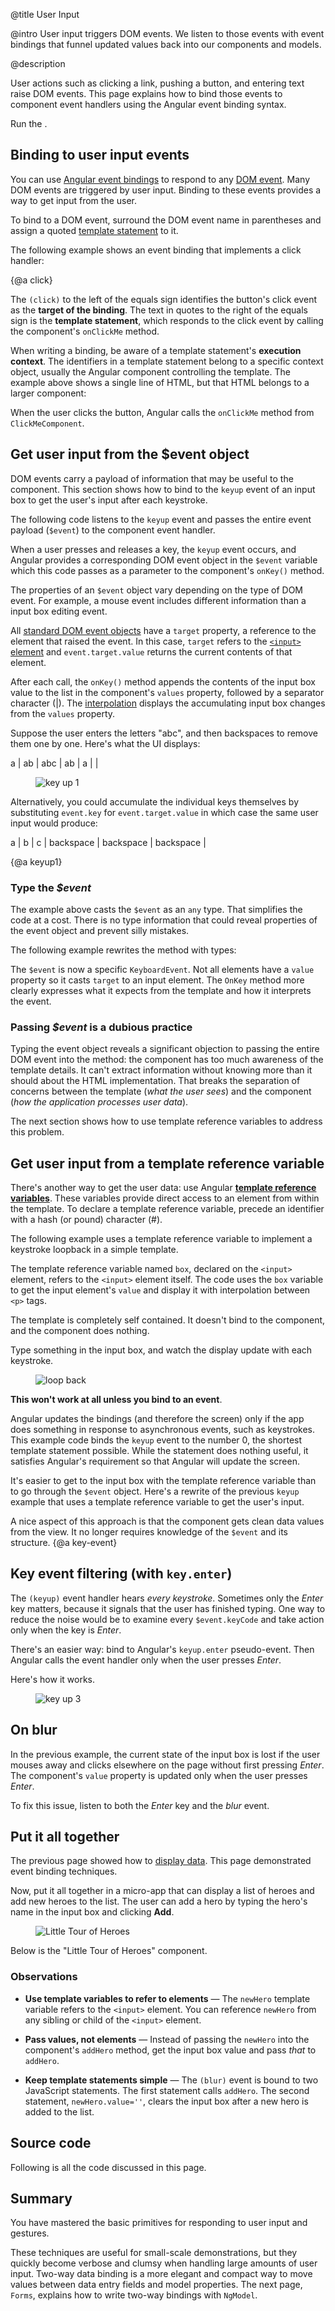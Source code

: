 @title
User Input

@intro
User input triggers DOM events. We listen to those events with event bindings that funnel updated values back into our components and models.

@description


User actions such as clicking a link, pushing a button, and entering
text raise DOM events.
This page explains how to bind those events to component event handlers using the Angular
event binding syntax.

Run the <live-example></live-example>.


## Binding to user input events

You can use [Angular event bindings](guide/template-syntax#event-binding)
to respond to any [DOM event](https://developer.mozilla.org/en-US/docs/Web/Events).
Many DOM events are triggered by user input. Binding to these events provides a way to
get input from the user.

To bind to a DOM event, surround the DOM event name in parentheses and assign a quoted
[template statement](guide/template-syntax#template-statements) to it.

The following example shows an event binding that implements a click handler:

<code-example path="user-input/src/app/click-me.component.ts" region="click-me-button" title="src/app/click-me.component.ts" linenums="false">

</code-example>

{@a click}

The `(click)` to the left of the equals sign identifies the button's click event as the **target of the binding**.
The text in quotes to the right of the equals sign
is the **template statement**, which responds
to the click event by calling the component's `onClickMe` method.

When writing a binding, be aware of a template statement's **execution context**.
The identifiers in a template statement belong to a specific context object,
usually the Angular component controlling the template.
The example above shows a single line of HTML, but that HTML belongs to a larger component:


<code-example path="user-input/src/app/click-me.component.ts" region="click-me-component" title="src/app/click-me.component.ts" linenums="false">

</code-example>



When the user clicks the button, Angular calls the `onClickMe` method from `ClickMeComponent`.



## Get user input from the $event object
DOM events carry a payload of information that may be useful to the component.
This section shows how to bind to the `keyup` event of an input box to get the user's input after each keystroke.

The following code listens to the `keyup` event and passes the entire event payload (`$event`) to the component event handler.

<code-example path="user-input/src/app/keyup.components.ts" region="key-up-component-1-template" title="src/app/keyup.components.ts (template v.1)" linenums="false">

</code-example>



When a user presses and releases a key, the `keyup` event occurs, and Angular provides a corresponding
DOM event object in the `$event` variable which this code passes as a parameter to the component's `onKey()` method.

<code-example path="user-input/src/app/keyup.components.ts" region="key-up-component-1-class-no-type" title="src/app/keyup.components.ts (class v.1)" linenums="false">

</code-example>



The properties of an `$event` object vary depending on the type of DOM event. For example,
a mouse event includes different information than a input box editing event.

All [standard DOM event objects](https://developer.mozilla.org/en-US/docs/Web/API/Event)
have a `target` property, a reference to the element that raised the event.
In this case, `target` refers to the [`<input>` element](https://developer.mozilla.org/en-US/docs/Web/API/HTMLInputElement) and
`event.target.value` returns the current contents of that element.

After each call, the `onKey()` method appends the contents of the input box value to the list
in the component's `values` property, followed by a  separator character (|).
The [interpolation](guide/template-syntax#interpolation)
displays the accumulating input box changes from the `values` property.

Suppose the user enters the letters "abc", and then backspaces to remove them one by one.
Here's what the UI displays:

<code-example>
  a | ab | abc | ab | a | |
</code-example>



<figure class='image-display'>
  <img src='generated/images/guide/user-input/keyup1-anim.gif' alt="key up 1"></img>
</figure>



<div class="l-sub-section">



Alternatively, you could accumulate the individual keys themselves by substituting `event.key`
for `event.target.value` in which case the same user input would produce:

<code-example>
  a | b | c | backspace | backspace | backspace |

</code-example>



</div>



{@a keyup1}


### Type the _$event_

The example above casts the `$event` as an `any` type.
That simplifies the code at a cost.
There is no type information
that could reveal properties of the event object and prevent silly mistakes.

The following example rewrites the method with types:

<code-example path="user-input/src/app/keyup.components.ts" region="key-up-component-1-class" title="src/app/keyup.components.ts (class v.1 - typed )" linenums="false">

</code-example>



The `$event` is now a specific `KeyboardEvent`.
Not all elements have a `value` property so it casts `target` to an input element.
The `OnKey` method more clearly expresses what it expects from the template and how it interprets the event.

### Passing _$event_ is a dubious practice
Typing the event object reveals a significant objection to passing the entire DOM event into the method:
the component has too much awareness of the template details.
It can't extract information without knowing more than it should about the HTML implementation.
That breaks the separation of concerns between the template (_what the user sees_)
and the component (_how the application processes user data_).

The next section shows how to use template reference variables to address this problem.



## Get user input from a template reference variable
There's another way to get the user data: use Angular
[**template reference variables**](guide/template-syntax#ref-vars).
These variables provide direct access to an element from within the template.
To declare a template reference variable, precede an identifier with a hash (or pound) character (#).

The following example uses a template reference variable
to implement a keystroke loopback in a simple template.

<code-example path="user-input/src/app/loop-back.component.ts" region="loop-back-component" title="src/app/loop-back.component.ts" linenums="false">

</code-example>



The template reference variable named `box`, declared on the `<input>` element,
refers to the `<input>` element itself.
The code uses the `box` variable to get the input element's `value` and display it
with interpolation between `<p>` tags.

The template is completely self contained. It doesn't bind to the component,
and the component does nothing.

Type something in the input box, and watch the display update with each keystroke.


<figure class='image-display'>
  <img src='generated/images/guide/user-input/keyup-loop-back-anim.gif' alt="loop back"></img>
</figure>



<div class="l-sub-section">



**This won't work at all unless you bind to an event**.

Angular updates the bindings (and therefore the screen)
only if the app does something in response to asynchronous events, such as keystrokes.
This example code binds the `keyup` event
to the number 0, the shortest template statement possible.
While the statement does nothing useful,
it satisfies Angular's requirement so that Angular will update the screen.

</div>



It's easier to get to the input box with the template reference
variable than to go through the `$event` object. Here's a rewrite of the previous
`keyup` example that uses a template reference variable to get the user's input.

<code-example path="user-input/src/app/keyup.components.ts" region="key-up-component-2" title="src/app/keyup.components.ts (v2)" linenums="false">

</code-example>



A nice aspect of this approach is that the component gets clean data values from the view.
It no longer requires knowledge of the `$event` and its structure.
{@a key-event}


## Key event filtering (with `key.enter`)
The `(keyup)` event handler hears *every keystroke*.
Sometimes only the _Enter_ key matters, because it signals that the user has finished typing.
One way to reduce the noise would be to examine every `$event.keyCode` and take action only when the key is _Enter_.

There's an easier way: bind to Angular's `keyup.enter` pseudo-event.
Then Angular calls the event handler only when the user presses _Enter_.

<code-example path="user-input/src/app/keyup.components.ts" region="key-up-component-3" title="src/app/keyup.components.ts (v3)" linenums="false">

</code-example>



Here's how it works.

<figure class='image-display'>
  <img src='generated/images/guide/user-input/keyup3-anim.gif' alt="key up 3"></img>
</figure>




## On blur

In the previous example, the current state of the input box
is lost if the user mouses away and clicks elsewhere on the page
without first pressing _Enter_.
The component's `value` property is updated only when the user presses _Enter_.

To fix this issue, listen to both the _Enter_ key and the _blur_ event.


<code-example path="user-input/src/app/keyup.components.ts" region="key-up-component-4" title="src/app/keyup.components.ts (v4)" linenums="false">

</code-example>




## Put it all together
The previous page showed how to [display data](guide/displaying-data).
This page demonstrated event binding techniques.

Now, put it all together in a micro-app
that can display a list of heroes and add new heroes to the list.
The user can add a hero by typing the hero's name in the input box and
clicking **Add**.


<figure class='image-display'>
  <img src='generated/images/guide/user-input/little-tour-anim.gif' alt="Little Tour of Heroes"></img>
</figure>



Below is the "Little Tour of Heroes"  component.


<code-example path="user-input/src/app/little-tour.component.ts" region="little-tour" title="src/app/little-tour.component.ts" linenums="false">

</code-example>



### Observations

* **Use template variables to refer to elements** &mdash;
The `newHero` template variable refers to the `<input>` element.
You can reference `newHero` from any sibling or child of the `<input>` element.

* **Pass values, not elements** &mdash;
Instead of passing the `newHero` into the component's `addHero` method,
get the input box value and pass *that* to `addHero`.

* **Keep template statements simple** &mdash;
The `(blur)` event is bound to two JavaScript statements.
The first statement calls `addHero`.  The second statement, `newHero.value=''`,
clears the input box after a new hero is added to the list.



## Source code

Following is all the code discussed in this page.

<code-tabs>

  <code-pane title="click-me.component.ts" path="user-input/src/app/click-me.component.ts">

  </code-pane>

  <code-pane title="keyup.components.ts" path="user-input/src/app/keyup.components.ts">

  </code-pane>

  <code-pane title="loop-back.component.ts" path="user-input/src/app/loop-back.component.ts">

  </code-pane>

  <code-pane title="little-tour.component.ts" path="user-input/src/app/little-tour.component.ts">

  </code-pane>

</code-tabs>




## Summary

You have mastered the basic primitives for responding to user input and gestures.

These techniques are useful for small-scale demonstrations, but they
quickly become verbose and clumsy when handling large amounts of user input.
Two-way data binding is a more elegant and compact way to move
values between data entry fields and model properties.
The next page, `Forms`, explains how to write
two-way bindings with `NgModel`.
